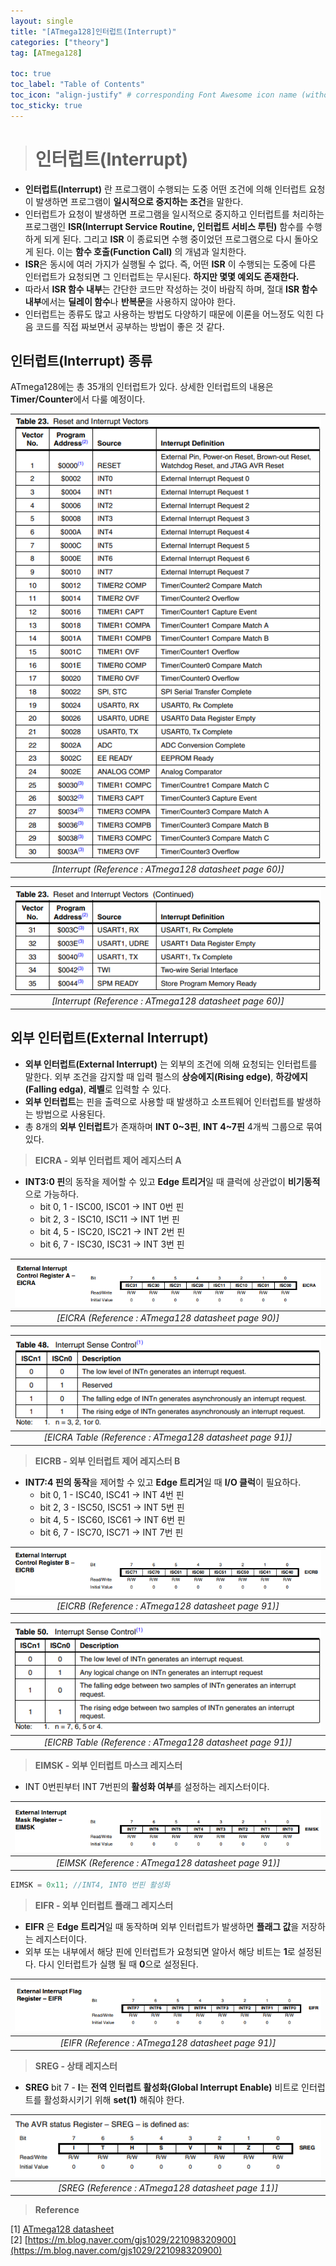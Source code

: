 ```yaml
---
layout: single
title: "[ATmega128]인터럽트(Interrupt)"
categories: ["theory"]
tag: [ATmega128]

toc: true
toc_label: "Table of Contents"
toc_icon: "align-justify" # corresponding Font Awesome icon name (without fa prefix)
toc_sticky: true
---
```


># 인터럽트(Interrupt)

* **인터럽트(Interrupt)** 란 프로그램이 수행되는 도중 어떤 조건에 의해 인터럽트 요청이 발생하면 프로그램이 **일시적으로 중지하는 조건**을 말한다.
* 인터럽트가 요청이 발생하면 프로그램을 일시적으로 중지하고 인터럽트를 처리하는 프로그램인 **ISR(Interrupt Service Routine, 인터럽트 서비스 루틴)** 함수를 수행하게 되게 된다. 그리고 **ISR** 이 종료되면 수행 중이었던 프로그램으로 다시 돌아오게 된다. 이는 **함수 호출(Function Call)** 의 개념과 일치한다.
* **ISR**은 동시에 여러 가지가 실행될 수 없다. 즉, 어떤 **ISR** 이 수행되는 도중에 다른 인터럽트가 요청되면 그 인터럽트는 무시된다. **하지만 몇몇 예외도 존재한다.**
* 따라서 **ISR 함수 내부**는 간단한 코드만 작성하는 것이 바람직 하며, 절대 **ISR 함수 내부**에서는 **딜레이 함수**나 **반복문**을 사용하지 않아야 한다.
* 인터럽트는 종류도 많고 사용하는 방법도 다양하기 때문에 이론을 어느정도 익힌 다음 코드를 직접 짜보면서 공부하는 방법이 좋은 것 같다.

## 인터럽트(Interrupt) 종류

ATmega128에는 총 35개의 인터럽트가 있다. 상세한 인터럽트의 내용은 **Timer/Counter**에서 다룰 예정이다.

|![blog](https://github.com/JiJinWoo/JiJinWoo.github.io/blob/master/assets/images/avrblog/interrupt1.PNG?raw=true)|
|:--:|
|*[Interrupt (Reference : ATmega128 datasheet page 60)]*|

|![blog](https://github.com/JiJinWoo/JiJinWoo.github.io/blob/master/assets/images/avrblog/interrupt2.PNG?raw=true)|
|:--:|
|*[Interrupt (Reference : ATmega128 datasheet page 60)]*|

## 외부 인터럽트(External Interrupt)

* **외부 인터럽트(External Interrupt)** 는 외부의 조건에 의해 요청되는 인터럽트를 말한다. 외부 조건을 감지할 때 입력 펄스의 **상승에지(Rising edge)**, **하강에지(Falling edga)**, **레벨**로 입력할 수 있다.
* **외부 인터럽트**는 핀을 출력으로 사용할 때 발생하고 소프트웨어 인터럽트를 발생하는 방법으로 사용된다.
* 총 8개의 **외부 인터럽트**가 존재하며 **INT 0~3핀**, **INT 4~7핀** 4개씩 그룹으로 묶여있다. 

> **EICRA - 외부 인터럽트 제어 레지스터 A**

* **INT3:0 핀**의 동작을 제어할 수 있고 **Edge 트리거**일 때 클럭에 상관없이 **비기동적**으로 가능하다.
	* bit 0, 1 - ISC00, ISC01 -> INT 0번 핀
	* bit 2, 3 - ISC10, ISC11 -> INT 1번 핀
	* bit 4, 5 - ISC20, ISC21 -> INT 2번 핀
	* bit 6, 7 - ISC30, ISC31 -> INT 3번 핀

|![blog](https://github.com/JiJinWoo/JiJinWoo.github.io/blob/master/assets/images/avrblog/EICRA%20page%2090.PNG?raw=true)|
|:--:|
|*[EICRA (Reference : ATmega128 datasheet page 90)]*|

|![blog](https://github.com/JiJinWoo/JiJinWoo.github.io/blob/master/assets/images/avrblog/EICRA%20table%20page%2091.PNG?raw=true)|
|:--:|
|*[EICRA Table (Reference : ATmega128 datasheet page 91)]*|

> **EICRB - 외부 인터럽트 제어 레지스터 B**

* **INT7:4 핀의 동작**을 제어할 수 있고 **Edge 트리거**일 때 **I/O 클럭**이 필요하다.
	* bit 0, 1 - ISC40, ISC41 -> INT 4번 핀
	* bit 2, 3 - ISC50, ISC51 -> INT 5번 핀
	* bit 4, 5 - ISC60, ISC61 -> INT 6번 핀
	* bit 6, 7 - ISC70, ISC71 -> INT 7번 핀

|![blog](https://github.com/JiJinWoo/JiJinWoo.github.io/blob/master/assets/images/avrblog/EICRB%20page%2091.PNG?raw=true)|
|:--:|
|*[EICRB (Reference : ATmega128 datasheet page 91)]*|

|![blog](https://github.com/JiJinWoo/JiJinWoo.github.io/blob/master/assets/images/avrblog/EICRB%20table%20page%2091.PNG?raw=true)|
|:--:|
|*[EICRB Table (Reference : ATmega128 datasheet page 91)]*|

> **EIMSK - 외부 인터럽트 마스크 레지스터**

* INT 0번핀부터 INT 7번핀의 **활성화 여부**를 설정하는 레지스터이다.

|![blog](https://github.com/JiJinWoo/JiJinWoo.github.io/blob/master/assets/images/avrblog/EIMSK%20page%2092.PNG?raw=true)|
|:--:|
|*[EIMSK (Reference : ATmega128 datasheet page 91)]*|

```cpp
EIMSK = 0x11; //INT4, INT0 번핀 활성화
```

> **EIFR - 외부 인터럽트 플래그 레지스터**

* **EIFR** 은 **Edge 트리거**일 때 동작하며 외부 인터럽트가 발생하면 **플래그 값**을 저장하는 레지스터이다.
* 외부 또는 내부에서 해당 핀에 인터럽트가 요청되면 알아서 해당 비트는 **1**로 설정된다. 다시 인터럽트가 실행 될 때 **0**으로 설정된다. 

|![blog](https://github.com/JiJinWoo/JiJinWoo.github.io/blob/master/assets/images/avrblog/EIFR%20page%2092.PNG?raw=true)|
|:--:|
|*[EIFR (Reference : ATmega128 datasheet page 91)]*|

> **SREG - 상태 레지스터**

* **SREG** bit 7 - **I**는 **전역 인터럽트 활성화(Global Interrupt Enable)** 비트로 인터럽트를 활성화시키기 위해 **set(1)** 해줘야 한다.

|![blog](https://github.com/JiJinWoo/JiJinWoo.github.io/blob/master/assets/images/avrblog/SREG%20page%2011.PNG?raw=true)|
|:--:|
|*[SREG (Reference : ATmega128 datasheet page 11)]*|

> **Reference**

[1] [ATmega128 datasheet](https://www.alldatasheet.com/view.jsp?Searchword=Atmega128%20datasheet&gclid=CjwKCAjwxZqSBhAHEiwASr9n9BnM2BYUT8UYk14wDrEEu2xSXP17kQdJLfsgKoZNEAQW1gyPJWnHxBoCnYgQAvD_BwE)    
[2] [https://m.blog.naver.com/gjs1029/221098320900](https://m.blog.naver.com/gjs1029/221098320900)